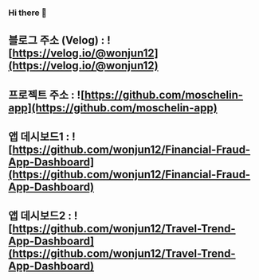 ### Hi there 👋

<!--
**wonjun12/wonjun12** is a ✨ _special_ ✨ repository because its `README.md` (this file) appears on your GitHub profile.

Here are some ideas to get you started:

- 🔭 I’m currently working on ...
- 🌱 I’m currently learning ...
- 👯 I’m looking to collaborate on ...
- 🤔 I’m looking for help with ...
- 💬 Ask me about ...
- 📫 How to reach me: ...
- 😄 Pronouns: ...
- ⚡ Fun fact: ...
-->



## 블로그 주소 (Velog) : ![https://velog.io/@wonjun12](https://velog.io/@wonjun12)
## 프로젝트 주소 : ![https://github.com/moschelin-app](https://github.com/moschelin-app)
## 앱 데시보드1 : ![https://github.com/wonjun12/Financial-Fraud-App-Dashboard](https://github.com/wonjun12/Financial-Fraud-App-Dashboard)
## 앱 데시보드2 : ![https://github.com/wonjun12/Travel-Trend-App-Dashboard](https://github.com/wonjun12/Travel-Trend-App-Dashboard)
